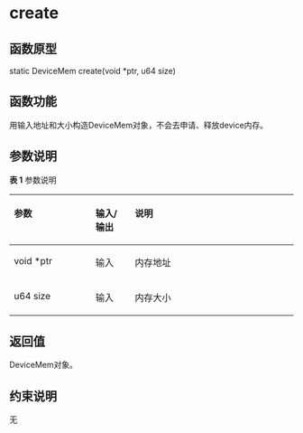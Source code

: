 # create

## 函数原型<a name="zh-cn_topic_0000001960184589_section9899mcpsimp"></a>

static DeviceMem create\(void \*ptr, u64 size\)

## 函数功能<a name="zh-cn_topic_0000001960184589_section9902mcpsimp"></a>

用输入地址和大小构造DeviceMem对象，不会去申请、释放device内存。

## 参数说明<a name="zh-cn_topic_0000001960184589_section9905mcpsimp"></a>

**表 1**  参数说明

<a name="zh-cn_topic_0000001960184589_table9907mcpsimp"></a>
<table><thead align="left"><tr id="zh-cn_topic_0000001960184589_row9914mcpsimp"><th class="cellrowborder" valign="top" width="28.71287128712871%" id="mcps1.2.4.1.1"><p id="zh-cn_topic_0000001960184589_p9916mcpsimp"><a name="zh-cn_topic_0000001960184589_p9916mcpsimp"></a><a name="zh-cn_topic_0000001960184589_p9916mcpsimp"></a>参数</p>
</th>
<th class="cellrowborder" valign="top" width="13.861386138613863%" id="mcps1.2.4.1.2"><p id="zh-cn_topic_0000001960184589_p9918mcpsimp"><a name="zh-cn_topic_0000001960184589_p9918mcpsimp"></a><a name="zh-cn_topic_0000001960184589_p9918mcpsimp"></a>输入/输出</p>
</th>
<th class="cellrowborder" valign="top" width="57.42574257425742%" id="mcps1.2.4.1.3"><p id="zh-cn_topic_0000001960184589_p9920mcpsimp"><a name="zh-cn_topic_0000001960184589_p9920mcpsimp"></a><a name="zh-cn_topic_0000001960184589_p9920mcpsimp"></a>说明</p>
</th>
</tr>
</thead>
<tbody><tr id="zh-cn_topic_0000001960184589_row9922mcpsimp"><td class="cellrowborder" valign="top" width="28.71287128712871%" headers="mcps1.2.4.1.1 "><p id="zh-cn_topic_0000001960184589_p9924mcpsimp"><a name="zh-cn_topic_0000001960184589_p9924mcpsimp"></a><a name="zh-cn_topic_0000001960184589_p9924mcpsimp"></a>void *ptr</p>
</td>
<td class="cellrowborder" valign="top" width="13.861386138613863%" headers="mcps1.2.4.1.2 "><p id="zh-cn_topic_0000001960184589_p9926mcpsimp"><a name="zh-cn_topic_0000001960184589_p9926mcpsimp"></a><a name="zh-cn_topic_0000001960184589_p9926mcpsimp"></a>输入</p>
</td>
<td class="cellrowborder" valign="top" width="57.42574257425742%" headers="mcps1.2.4.1.3 "><p id="zh-cn_topic_0000001960184589_p9928mcpsimp"><a name="zh-cn_topic_0000001960184589_p9928mcpsimp"></a><a name="zh-cn_topic_0000001960184589_p9928mcpsimp"></a>内存地址</p>
</td>
</tr>
<tr id="zh-cn_topic_0000001960184589_row9929mcpsimp"><td class="cellrowborder" valign="top" width="28.71287128712871%" headers="mcps1.2.4.1.1 "><p id="zh-cn_topic_0000001960184589_p9931mcpsimp"><a name="zh-cn_topic_0000001960184589_p9931mcpsimp"></a><a name="zh-cn_topic_0000001960184589_p9931mcpsimp"></a>u64 size</p>
</td>
<td class="cellrowborder" valign="top" width="13.861386138613863%" headers="mcps1.2.4.1.2 "><p id="zh-cn_topic_0000001960184589_p9933mcpsimp"><a name="zh-cn_topic_0000001960184589_p9933mcpsimp"></a><a name="zh-cn_topic_0000001960184589_p9933mcpsimp"></a>输入</p>
</td>
<td class="cellrowborder" valign="top" width="57.42574257425742%" headers="mcps1.2.4.1.3 "><p id="zh-cn_topic_0000001960184589_p9935mcpsimp"><a name="zh-cn_topic_0000001960184589_p9935mcpsimp"></a><a name="zh-cn_topic_0000001960184589_p9935mcpsimp"></a>内存大小</p>
</td>
</tr>
</tbody>
</table>

## 返回值<a name="zh-cn_topic_0000001960184589_section9936mcpsimp"></a>

DeviceMem对象。

## 约束说明<a name="zh-cn_topic_0000001960184589_section9939mcpsimp"></a>

无

